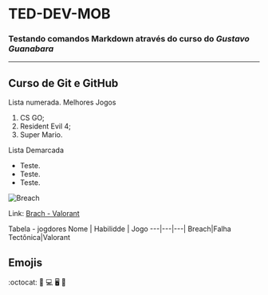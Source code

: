 # TED-DEV-MOB
### Testando comandos **Markdown** através do curso do *Gustavo Guanabara*
---
Curso de Git e GitHub
---

Lista numerada. Melhores Jogos
1.   CS GO;
2.   Resident Evil 4;
3.   Super Mario.

Lista Demarcada
*   Teste.
*   Teste.
*   Teste.

![Breach](https://user-images.githubusercontent.com/77161023/161855246-dc4f01c7-fe5b-490e-b298-bd1d0e508052.jpg)

Link:
[Brach - Valorant](https://external-content.duckduckgo.com/iu/?u=https%3A%2F%2Fold.runitback.gg%2Fwp-content%2Fuploads%2F2020%2F10%2FValorant-Breach.jpg&f=1&nofb=1)

Tabela - jogdores
Nome | Habilidde | Jogo
---|---|---|
Breach|Falha Tectônica|Valorant

## Emojis
:octocat:
🐙 💻 🖥️ 🐙 
